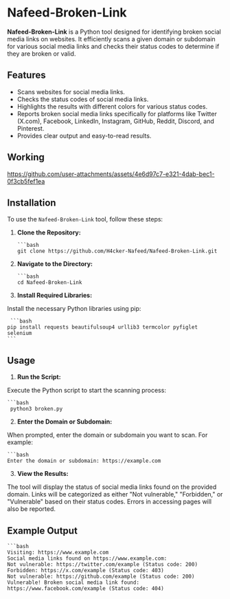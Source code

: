 # Nafeed-Broken-Link

**Nafeed-Broken-Link** is a Python tool designed for identifying broken social media links on websites. It efficiently scans a given domain or subdomain for various social media links and checks their status codes to determine if they are broken or valid.

## Features

- Scans websites for social media links.
- Checks the status codes of social media links.
- Highlights the results with different colors for various status codes.
- Reports broken social media links specifically for platforms like Twitter (X.com), Facebook, LinkedIn, Instagram, GitHub, Reddit, Discord, and Pinterest.
- Provides clear output and easy-to-read results.

## Working
https://github.com/user-attachments/assets/4e6d97c7-e321-4dab-bec1-0f3cb5fef1ea

## Installation

To use the `Nafeed-Broken-Link` tool, follow these steps:

1. **Clone the Repository:**

       ```bash
       git clone https://github.com/H4cker-Nafeed/Nafeed-Broken-Link.git

2. **Navigate to the Directory:**
   
       ```bash
       cd Nafeed-Broken-Link

3. **Install Required Libraries:**

Install the necessary Python libraries using pip:  

     ```bash
    pip install requests beautifulsoup4 urllib3 termcolor pyfiglet selenium
    ```

## Usage

1. **Run the Script:**

Execute the Python script to start the scanning process:

    ```bash
     python3 broken.py

2. **Enter the Domain or Subdomain:**

When prompted, enter the domain or subdomain you want to scan. For example:

    ```bash
    Enter the domain or subdomain: https://example.com

3. **View the Results:**

The tool will display the status of social media links found on the provided domain. Links will be categorized as either "Not vulnerable," "Forbidden," or "Vulnerable" based on their status codes. Errors in accessing pages will also be reported.

## Example Output

    ```bash
    Visiting: https://www.example.com
    Social media links found on https://www.example.com:
    Not vulnerable: https://twitter.com/example (Status code: 200)
    Forbidden: https://x.com/example (Status code: 403)
    Not vulnerable: https://github.com/example (Status code: 200)
    Vulnerable! Broken social media link found: https://www.facebook.com/example (Status code: 404)

 
